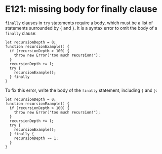 # E121: missing body for finally clause

`finally` clauses in `try` statements require a body, which must be a list of
statements surrounded by `{` and `}`. It is a syntax error to omit the body of a
`finally` clause:

    let recursionDepth = 0;
    function recursionExample() {
      if (recursionDepth > 100) {
        throw new Error("too much recursion!");
      }
      recursionDepth += 1;
      try {
        recursionExample();
      } finally
    }

To fix this error, write the body of the `finally` statement, including `{` and
`}`:

    let recursionDepth = 0;
    function recursionExample() {
      if (recursionDepth > 100) {
        throw new Error("too much recursion!");
      }
      recursionDepth += 1;
      try {
        recursionExample();
      } finally {
        recursionDepth -= 1;
      }
    }
